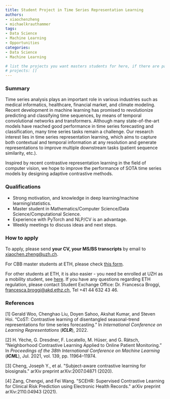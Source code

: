 ```yaml
---
title: Student Project in Time Series Representation Learning
authors:
- xiaochenzheng
- michaelkrauthammer
tags: 
- Data Science
- Machine Learning
- Opportunities
categories:
- Data Science
- Machine Learning

# list the projects you want masters students for here, if there are pages for them
# projects: []
---
```


### Summary

Time series analysis plays an important role in various industries such as medical informatics, healthcare, financial market, and climate modeling. Recent development in machine learning has promised to revolutionize predicting and classifying time sequences, by means of temporal convolutional networks and transformers. Although many state-of-the-art models have reached good performance in time series forecasting and classification, many time series tasks remain a challenge. Our research interest lies in time series representation learning, which aims to capture both contextual and temporal information at any resolution and generate representations to improve multiple downstream tasks (patient sequence similarity, etc.).

Inspired by recent contrastive representation learning in the field of computer vision, we hope to improve the performance of SOTA time series models by designing adaptive contrastive methods.

### Qualifications

<ul>
  <li>Strong motivation, and knowledge in deep learning/machine learning/statistics.</li>
  <li>Master student in Mathematics/Computer Science/Data Science/Computational Science.</li>
  <li>Experience with PyTorch and NLP/CV is an advantage.</li>
  <li>Weekly meetings to discuss ideas and next steps.</li>
</ul>


### How to apply

To apply, please send **your CV, your MS/BS transcripts** by email to xiaochen.zheng@uzh.ch.

For CBB master students at ETH, please check [this form](https://ethz.ch/content/dam/ethz/special-interest/study-programme-websites/master-cbb-dam/documents/2021_CBB%20Master%20Thesis%20UBas_UZH%20Registration%20Form.pdf).

For other students at ETH, it is also easier - you need be enrolled at UZH as a mobility student, see [here](https://www.uzh.ch/cmsssl/en/studies/application/chmobilityin.html). If you have any questions regarding ETH regulation, please contact Student Exchange Office: Dr. Francesca Broggi, francesca.broggi@akd.ethz.ch, Tel +41 44 632 43 46.

### References

[1] Gerald Woo, Chenghao Liu, Doyen Sahoo, Akshat Kumar, and Steven Hoi. “CoST: Contrastive learning of disentangled seasonal-trend representations for time series forecasting.” In *International Conference on Learning Representations* (***ICLR***), 2022.

[2] H. Yèche, G. Dresdner, F. Locatello, M. Hüser, and G. Rätsch, “Neighborhood Contrastive Learning Applied to Online Patient Monitoring.” In *Proceedings of the 38th International Conference on Machine Learning* (***ICML***), Jul. 2021, vol. 139, pp. 11964–11974. 

[3] Cheng, Joseph Y., et al. "Subject-aware contrastive learning for biosignals." arXiv preprint arXiv:2007.04871 (2020).

[4] Zang, Chengxi, and Fei Wang. "SCEHR: Supervised Contrastive Learning for Clinical Risk Prediction using Electronic Health Records." arXiv preprint arXiv:2110.04943 (2021).
